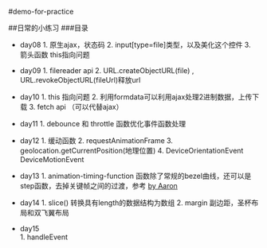 #demo-for-practice

##日常的小练习
###目录
* day08
        1. 原生ajax，状态码
        2. input[type=file]类型，以及美化这个控件
        3. 箭头函数  this指向问题

* day09
        1. filereader api
        2. URL.createObjectURL(file)  ,  URL.revokeObjectURL(fileUrl)释放url

* day10
        1. this 指向问题
        2. 利用formdata可以利用ajax处理2进制数据，上传下载
        3. fetch  api   （可以代替ajax）
* day11
        1. debounce  和  throttle 函数优化事件函数处理

* day12
        1. 缓动函数
        2. requestAnimationFrame
        3. geolocation.getCurrentPosition(地理位置)
        4. DeviceOrientationEvent   DeviceMotionEvent
* day13
        1. animation-timing-function  函数除了常规的bezel曲线，还可以是step函数，去掉关键帧之间的过渡，参考  [ by Aaron ](http://www.cnblogs.com/aaronjs/p/4642015.html)
*  day14
        1. slice()   转换具有length的数据结构为数组
        2. margin 副边距，圣杯布局和双飞翼布局
*  day15  
        1. handleEvent 





